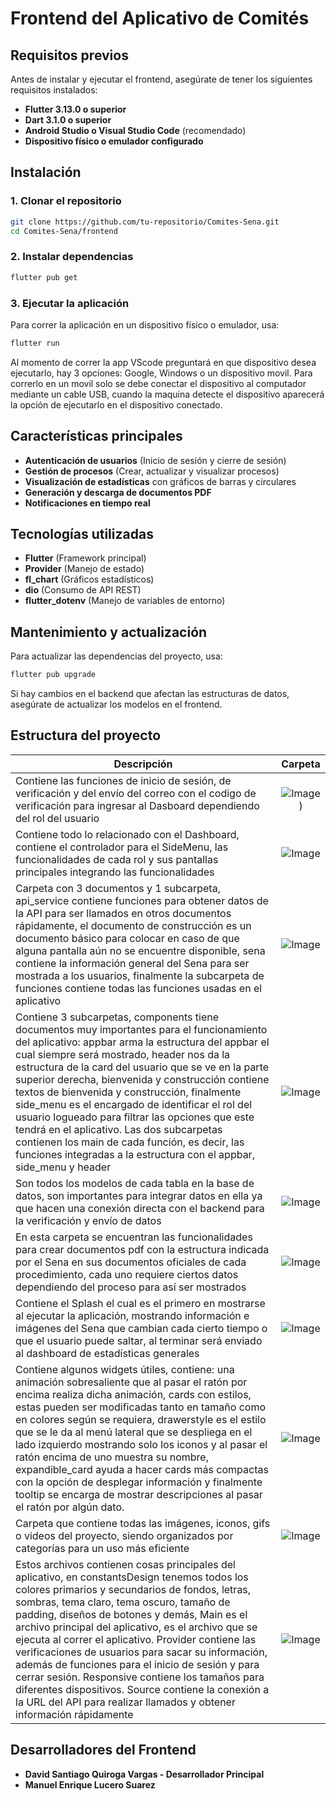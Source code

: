 # Frontend del Aplicativo de Comités

## Requisitos previos

Antes de instalar y ejecutar el frontend, asegúrate de tener los siguientes requisitos instalados:

- **Flutter 3.13.0 o superior**
- **Dart 3.1.0 o superior**
- **Android Studio o Visual Studio Code** (recomendado)
- **Dispositivo físico o emulador configurado**

## Instalación

### 1. Clonar el repositorio

```sh
git clone https://github.com/tu-repositorio/Comites-Sena.git
cd Comites-Sena/frontend
```

### 2. Instalar dependencias

```sh
flutter pub get
```

### 3. Ejecutar la aplicación

Para correr la aplicación en un dispositivo físico o emulador, usa:

```sh
flutter run
```

&#x20;Al momento de correr la app VScode preguntará en que dispositivo desea ejecutarlo, hay 3 opciones: Google, Windows o un dispositivo movil. Para correrlo en un movil solo se debe conectar el dispositivo al computador mediante un cable USB, cuando la maquina detecte el dispositivo aparecerá la opción de ejecutarlo en el dispositivo conectado.

## Características principales

- **Autenticación de usuarios** (Inicio de sesión y cierre de sesión)
- **Gestión de procesos** (Crear, actualizar y visualizar procesos)
- **Visualización de estadísticas** con gráficos de barras y circulares
- **Generación y descarga de documentos PDF**
- **Notificaciones en tiempo real**

## Tecnologías utilizadas

- **Flutter** (Framework principal)
- **Provider** (Manejo de estado)
- **fl\_chart** (Gráficos estadísticos)
- **dio** (Consumo de API REST)
- **flutter\_dotenv** (Manejo de variables de entorno)

## Mantenimiento y actualización

Para actualizar las dependencias del proyecto, usa:

```sh
flutter pub upgrade
```

Si hay cambios en el backend que afectan las estructuras de datos, asegúrate de actualizar los modelos en el frontend.


## Estructura del proyecto


| **Descripción**                                                                                                                                                          | **Carpeta**                                                                                                                |
|-------------------------------------------------------------------------------------------------------------------------------------------------------------------------|---------------------------------------------------------------------------------------------------------------------------|
| Contiene las funciones de inicio de sesión, de verificación y del envío del correo con el codigo de verificación para ingresar al Dasboard dependiendo del rol del usuario | <p align="center">![Image](https://github.com/user-attachments/assets/a63f5841-b447-449a-a33b-798cacdf7665))</p>           |
| Contiene todo lo relacionado con el Dashboard, contiene el controlador para el SideMenu, las funcionalidades de cada rol y sus pantallas principales integrando las funcionalidades| <p align="center">![Image](https://github.com/user-attachments/assets/c9712ede-2f6b-4aaf-a38b-fdfc50348211)</p>           |
| Carpeta con 3 documentos y 1 subcarpeta, api_service contiene funciones para obtener datos de la API para ser llamados en otros documentos rápidamente, el documento de construcción es un documento básico para colocar en caso de que alguna pantalla aún no se encuentre disponible, sena contiene la información general del Sena para ser mostrada a los usuarios, finalmente la subcarpeta de funciones contiene todas las funciones usadas en el aplicativo| <p align="center">![Image](https://github.com/user-attachments/assets/f631c758-6756-40e7-b8ea-4b802662207a)</p>           |
| Contiene 3 subcarpetas, components tiene documentos muy importantes para el funcionamiento del aplicativo: appbar arma la estructura del appbar el cual siempre será mostrado, header nos da la estructura de la card del usuario que se ve en la parte superior derecha, bienvenida y construcción contiene textos de bienvenida y construcción, finalmente side_menu es el encargado de identificar el rol del usuario logueado para filtrar las opciones que este tendrá en el aplicativo. Las dos subcarpetas contienen los main de cada función, es decir, las funciones integradas a la estructura con el appbar, side_menu y header| <p align="center">![Image](https://github.com/user-attachments/assets/a6d4deac-5ba3-46b0-942e-6955d4e351e6)</p>           |
| Son todos los modelos de cada tabla en la base de datos, son importantes para integrar datos en ella ya que hacen una conexión directa con el backend para la verificación y envío de datos| <p align="center">![Image](https://github.com/user-attachments/assets/4a9819c5-2edf-48e7-b881-42db28f8fef5)</p>           |
| En esta carpeta se encuentran las funcionalidades para crear documentos pdf con la estructura indicada por el Sena en sus documentos oficiales de cada procedimiento, cada uno requiere ciertos datos dependiendo del proceso para así ser mostrados | <p align="center">![Image](https://github.com/user-attachments/assets/9c61c4ed-bbb5-4a2e-a897-e147ff69aca1)</p>           |
| Contiene el Splash el cual es el primero en mostrarse al ejecutar la aplicación, mostrando información e imágenes del Sena que cambian cada cierto tiempo o que el usuario puede saltar, al terminar será enviado al dashboard de estadísticas generales | <p align="center">![Image](https://github.com/user-attachments/assets/2aa07b70-c94a-4145-9eae-876d27683e53)</p>           |
| Contiene algunos widgets útiles, contiene: una animación sobresaliente que al pasar el ratón por encima realiza dicha animación, cards con estilos, estas pueden ser modificadas tanto en tamaño como en colores según se requiera, drawerstyle es el estilo que se le da al menú lateral que se despliega en el lado izquierdo mostrando solo los iconos y al pasar el ratón encima de uno muestra su nombre, expandible_card ayuda a hacer cards más compactas con la opción de desplegar información y finalmente tooltip se encarga de mostrar descripciones al pasar el ratón por algún dato.| <p align="center">![Image](https://github.com/user-attachments/assets/2234ca38-6cab-4d89-97ec-1689afaba6b6)</p>           |
| Carpeta que contiene todas las imágenes, iconos, gifs o videos del proyecto, siendo organizados por categorías para un uso más eficiente | <p align="center">![Image](https://github.com/user-attachments/assets/ac348dd0-4b03-4df9-bb4a-3b7db52194ac) </p>           |
| Estos archivos contienen cosas principales del aplicativo, en constantsDesign tenemos todos los colores primarios y secundarios de fondos, letras, sombras, tema claro, tema oscuro, tamaño de padding, diseños de botones y demás, Main es el archivo principal del aplicativo, es el archivo que se ejecuta al correr el aplicativo. Provider contiene las verificaciones de usuarios para sacar su información, además de funciones para el inicio de sesión y para cerrar sesión. Responsive contiene los tamaños para diferentes dispositivos. Source contiene la conexión a la URL del API para realizar llamados y obtener información rápidamente| <p align="center">![Image](https://github.com/user-attachments/assets/d84ecbe9-06c9-4c3e-b8d0-1811a3f3fc32)</p>           |



## Desarrolladores del Frontend

- **David Santiago Quiroga Vargas - Desarrollador Principal**
- **Manuel Enrique Lucero Suarez**

